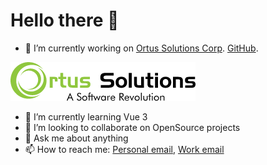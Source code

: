# Hello there 👋

- 🔭 I’m currently working on [Ortus Solutions Corp](https://www.ortussolutions.com). [GitHub](https://github.com/ortus-solutions).

![Ortus Solutions](/Ortus.png "Ortus Solutions")
- 🌱 I’m currently learning Vue 3
- 👯 I’m looking to collaborate on OpenSource projects
- 💬 Ask me about anything
- 📫 How to reach me: [Personal email](mailto:abilioposada@gmail.com), [Work email](mailto:aposada@ortussolutions.com)

<!--
**abilioposada/abilioposada** is a ✨ _special_ ✨ repository because its `README.md` (this file) appears on your GitHub profile.

Here are some ideas to get you started:

- 🤔 I’m looking for help with ...
- 😄 Pronouns: ...
- ⚡ Fun fact: ...
-->
